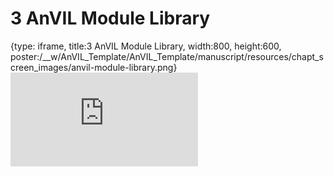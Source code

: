 # 3 AnVIL Module Library
 
{type: iframe, title:3 AnVIL Module Library, width:800, height:600, poster:/__w/AnVIL_Template/AnVIL_Template/manuscript/resources/chapt_screen_images/anvil-module-library.png}
![](https://jhudatascience.org/AnVIL_Template/anvil-module-library.html)
 

 
